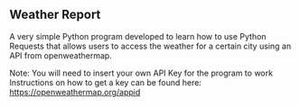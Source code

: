 ## Weather Report

A very simple Python program developed to learn how to use Python Requests that allows users to access the weather for a certain city using an API from openweathermap.

Note: You will need to insert your own API Key for the program to work
Instructions on how to get a key can be found here: https://openweathermap.org/appid
